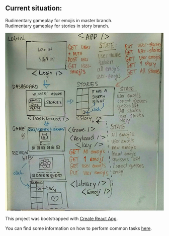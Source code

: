 ## Current situation:

Rudimentary gameplay for emojis in master branch. </br>
Rudimentary gameplay for stories in story branch.

![sketch](IMG_20171221_173023.jpg)

This project was bootstrapped with [Create React App](https://github.com/facebookincubator/create-react-app).

You can find some information on how to perform common tasks [here](https://github.com/facebookincubator/create-react-app/blob/master/packages/react-scripts/template/README.md).


